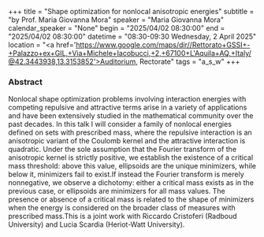 +++
title = "Shape optimization for nonlocal anisotropic energies"
subtitle = "by Prof. Maria Giovanna Mora"
speaker = "Maria Giovanna Mora"
calendar_speaker = "None"
begin = "2025/04/02  08:30:00"
end = "2025/04/02  08:30:00"
datetime = "08:30-09:30 Wednesday, 2 April 2025"
location = "<a href='https://www.google.com/maps/dir//Rettorato+GSSI+-+Palazzo+ex+GIL,+Via+Michele+Iacobucci,+2,+67100+L'Aquila+AQ,+Italy/@42.3443938,13.3153852'>Auditorium, Rectorate</a>"
tags = "a_s_w"
+++

### Abstract
Nonlocal shape optimization problems involving interaction energies with competing repulsive and attractive terms arise in a variety of applications and have been extensively studied in the mathematical community over the past decades. In this talk I will consider a family of nonlocal energies defined on sets with prescribed mass, where the repulsive interaction is an anisotropic variant of the Coulomb kernel and the attractive interaction is quadratic. Under the sole assumption that the Fourier transform of the anisotropic kernel is strictly positive, we establish the existence of a critical mass threshold: above this value, ellipsoids are the unique minimizers, while below it, minimizers fail to exist.If instead the Fourier transform is merely nonnegative, we observe a dichotomy: either a critical mass exists as in the previous case, or ellipsoids are minimizers for all mass values. The presence or absence of a critical mass is related to the shape of minimizers when the energy is considered on the broader class of measures with prescribed mass.This is a joint work with Riccardo Cristoferi (Radboud University) and Lucia Scardia (Heriot-Watt University).
